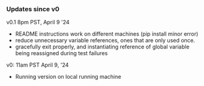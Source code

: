 ### Updates since v0


v0.1 8pm PST, April 9 '24
- README instructions work on different machines (pip install minor error)
- reduce unnecessary variable references, ones that are only used once.
- gracefully exit properly, and instantiating reference of global variable being reassigned during test failures


v0: 11am PST April 9, '24
- Running version on local running machine
